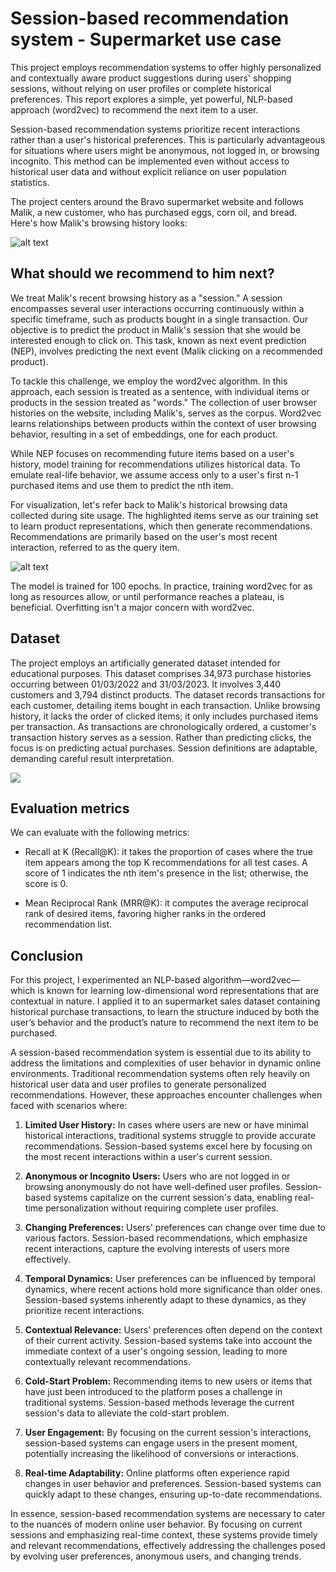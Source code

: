 # Session-based recommendation system - Supermarket use case

This project employs recommendation systems to offer highly personalized and contextually aware product suggestions during users' shopping sessions, without relying on user profiles or complete historical preferences. This report explores a simple, yet powerful, NLP-based approach (word2vec) to recommend the next item to a user.

Session-based recommendation systems prioritize recent interactions rather than a user's historical preferences. This is particularly advantageous for situations where users might be anonymous, not logged in, or browsing incognito. This method can be implemented even without access to historical user data and without explicit reliance on user population statistics.

The project centers around the Bravo supermarket website and follows Malik, a new customer, who has purchased eggs, corn oil, and bread. Here's how Malik's browsing history looks:


![alt text](https://github-production-user-asset-6210df.s3.amazonaws.com/31247506/263505963-5a76e360-6fe4-4fba-a936-c59996315489.jpg)

## What should we recommend to him next?

We treat Malik's recent browsing history as a "session." A session encompasses several user interactions occurring continuously within a specific timeframe, such as products bought in a single transaction. Our objective is to predict the product in Malik's session that she would be interested enough to click on. This task, known as next event prediction (NEP), involves predicting the next event (Malik clicking on a recommended product).


To tackle this challenge, we employ the word2vec algorithm. In this approach, each session is treated as a sentence, with individual items or products in the session treated as "words." The collection of user browser histories on the website, including Malik's, serves as the corpus. Word2vec learns relationships between products within the context of user browsing behavior, resulting in a set of embeddings, one for each product.

While NEP focuses on recommending future items based on a user's history, model training for recommendations utilizes historical data. To emulate real-life behavior, we assume access only to a user's first n-1 purchased items and use them to predict the nth item.

For visualization, let's refer back to Malik's historical browsing data collected during site usage. The highlighted items serve as our training set to learn product representations, which then generate recommendations. Recommendations are primarily based on the user's most recent interaction, referred to as the query item.


![alt text](https://github.com/NijatZeynalov/session-based-recommender-bravo-supermarket/assets/31247506/e3f86be1-f146-4a51-8e54-977370a7003a)


The model is trained for 100 epochs. In practice, training word2vec for as long as resources allow, or until performance reaches a plateau, is beneficial. Overfitting isn't a major concern with word2vec.

## Dataset

The project employs an artificially generated dataset intended for educational purposes. This dataset comprises 34,973 purchase histories occurring between 01/03/2022 and 31/03/2023. It involves 3,440 customers and 3,794 distinct products. The dataset records transactions for each customer, detailing items bought in each transaction. Unlike browsing history, it lacks the order of clicked items; it only includes purchased items per transaction. As transactions are chronologically ordered, a customer's transaction history serves as a session. Rather than predicting clicks, the focus is on predicting actual purchases. Session definitions are adaptable, demanding careful result interpretation.

![](https://github.com/NijatZeynalov/session-based-recommender-bravo-supermarket/assets/31247506/768316fa-861f-4979-836c-4c5adbbc4300)

## Evaluation metrics

We can evaluate with the following metrics:

* Recall at K (Recall@K): it takes the proportion of cases where the true item appears among the top K recommendations for all test cases. A score of 1 indicates the nth item's presence in the list; otherwise, the score is 0.

* Mean Reciprocal Rank (MRR@K): it computes the average reciprocal rank of desired items, favoring higher ranks in the ordered recommendation list.

## Conclusion
For this project, I experimented  an NLP-based algorithm—word2vec— which is known for learning low-dimensional word representations that are contextual in nature. I applied it to an supermarket sales dataset containing historical purchase transactions, to learn the structure induced by both the user’s behavior and the product’s nature to recommend the next item to be purchased. 

A session-based recommendation system is essential due to its ability to address the limitations and complexities of user behavior in dynamic online environments. Traditional recommendation systems often rely heavily on historical user data and user profiles to generate personalized recommendations. However, these approaches encounter challenges when faced with scenarios where:

1. **Limited User History:** In cases where users are new or have minimal historical interactions, traditional systems struggle to provide accurate recommendations. Session-based systems excel here by focusing on the most recent interactions within a user's current session.

2. **Anonymous or Incognito Users:** Users who are not logged in or browsing anonymously do not have well-defined user profiles. Session-based systems capitalize on the current session's data, enabling real-time personalization without requiring complete user profiles.

3. **Changing Preferences:** Users' preferences can change over time due to various factors. Session-based recommendations, which emphasize recent interactions, capture the evolving interests of users more effectively.

4. **Temporal Dynamics:** User preferences can be influenced by temporal dynamics, where recent actions hold more significance than older ones. Session-based systems inherently adapt to these dynamics, as they prioritize recent interactions.

5. **Contextual Relevance:** Users' preferences often depend on the context of their current activity. Session-based systems take into account the immediate context of a user's ongoing session, leading to more contextually relevant recommendations.

6. **Cold-Start Problem:** Recommending items to new users or items that have just been introduced to the platform poses a challenge in traditional systems. Session-based methods leverage the current session's data to alleviate the cold-start problem.

7. **User Engagement:** By focusing on the current session's interactions, session-based systems can engage users in the present moment, potentially increasing the likelihood of conversions or interactions.

8. **Real-time Adaptability:** Online platforms often experience rapid changes in user behavior and preferences. Session-based systems can quickly adapt to these changes, ensuring up-to-date recommendations.

In essence, session-based recommendation systems are necessary to cater to the nuances of modern online user behavior. By focusing on current sessions and emphasizing real-time context, these systems provide timely and relevant recommendations, effectively addressing the challenges posed by evolving user preferences, anonymous users, and changing trends.
